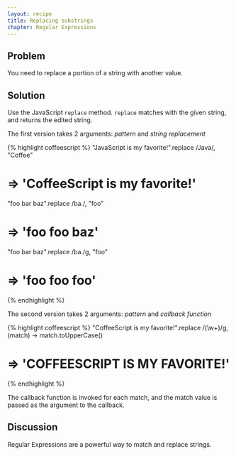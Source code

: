 ```yaml
---
layout: recipe
title: Replacing substrings
chapter: Regular Expressions
---
```

## Problem

You need to replace a portion of a string with another value.

## Solution

Use the JavaScript `replace` method. `replace` matches with the given string, and returns the edited string.

The first version takes 2 arguments: _pattern_ and _string replacement_

{% highlight coffeescript %}
"JavaScript is my favorite!".replace /Java/, "Coffee"
# => 'CoffeeScript is my favorite!'

"foo bar baz".replace /ba./, "foo"
# => 'foo foo baz'

"foo bar baz".replace /ba./g, "foo"
# => 'foo foo foo'
{% endhighlight %}

The second version takes 2 arguments: _pattern_ and _callback function_

{% highlight coffeescript %}
"CoffeeScript is my favorite!".replace /(\w+)/g, (match) ->
  match.toUpperCase()
# => 'COFFEESCRIPT IS MY FAVORITE!'
{% endhighlight %}

The callback function is invoked for each match, and the match value is passed as the argument to the callback.

## Discussion

Regular Expressions are a powerful way to match and replace strings.
